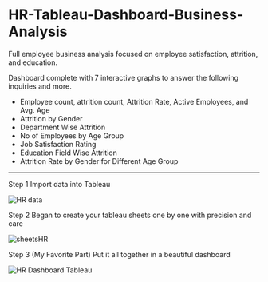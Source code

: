 # HR-Tableau-Dashboard-Business-Analysis
Full employee business analysis focused on employee satisfaction, attrition, and education. 

Dashboard complete with 7 interactive graphs to answer the following inquiries and more. 
- Employee count, attrition count, Attrition Rate, Active Employees, and Avg. Age 
- Attrition by Gender
- Department Wise Attrition 
- No of Employees by Age Group 
- Job Satisfaction Rating 
- Education Field Wise Attrition 
- Attrition Rate by Gender for Different Age Group 
***
Step 1 Import data into Tableau 

![HR data](https://user-images.githubusercontent.com/86543368/210623362-d9d674ae-693a-423d-b886-a41b573c6b1f.png)

Step 2 Began to create your tableau sheets one by one with precision and care

![sheetsHR](https://user-images.githubusercontent.com/86543368/210624084-47602a88-f2a5-47d2-882d-4d379e21a22d.png)

Step 3 (My Favorite Part) Put it all together in a beautiful dashboard

![HR Dashboard Tableau](https://user-images.githubusercontent.com/86543368/210623733-739517a9-f597-414f-8ee2-904e5a53e501.png)

